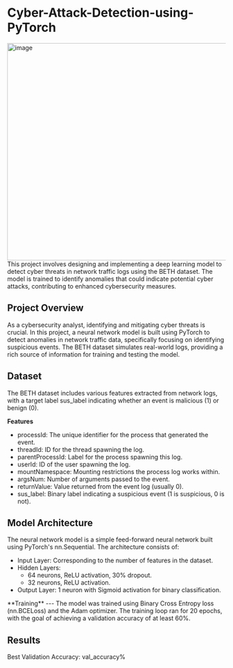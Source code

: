 # Cyber-Attack-Detection-using-PyTorch
<img width="800" height="500" alt="image" src="https://github.com/user-attachments/assets/b9f1482f-51ef-4956-af39-87f767ed85fd" />
</br>
This project involves designing and implementing a deep learning model to detect cyber threats in network traffic logs using the BETH dataset. The model is trained to identify anomalies that could indicate potential cyber attacks, contributing to enhanced cybersecurity measures.

**Project Overview**
---
As a cybersecurity analyst, identifying and mitigating cyber threats is crucial. In this project, a neural network model is built using PyTorch to detect anomalies in network traffic data, specifically focusing on identifying suspicious events. The BETH dataset simulates real-world logs, providing a rich source of information for training and testing the model.

**Dataset**
---
The BETH dataset includes various features extracted from network logs, with a target label sus_label indicating whether an event is malicious (1) or benign (0).

**Features**
- processId: The unique identifier for the process that generated the event.
- threadId: ID for the thread spawning the log.
- parentProcessId: Label for the process spawning this log.
- userId: ID of the user spawning the log.
- mountNamespace: Mounting restrictions the process log works within.
- argsNum: Number of arguments passed to the event.
- returnValue: Value returned from the event log (usually 0).
- sus_label: Binary label indicating a suspicious event (1 is suspicious, 0 is not).

**Model Architecture**
---
The neural network model is a simple feed-forward neural network built using PyTorch's nn.Sequential. The architecture consists of:

- Input Layer: Corresponding to the number of features in the dataset.
- Hidden Layers:
     - 64 neurons, ReLU activation, 30% dropout.
     - 32 neurons, ReLU activation.
- Output Layer: 1 neuron with Sigmoid activation for binary classification.

</hr>
**Training**
---
The model was trained using Binary Cross Entropy loss (nn.BCELoss) and the Adam optimizer. The training loop ran for 20 epochs, with the goal of achieving a validation accuracy of at least 60%.

**Results**
---

Best Validation Accuracy: val_accuracy%
